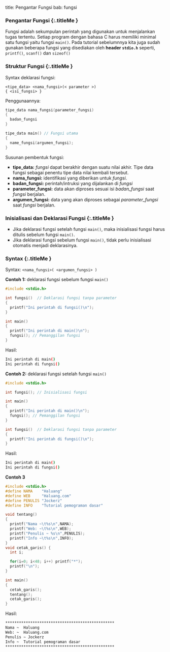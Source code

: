 title: Pengantar Fungsi
bab: fungsi


### <i class="fa fa-info-circle"></i> Pengantar Fungsi {:.titleMe }

Fungsi adalah sekumpulan perintah yang digunakan untuk menjalankan tugas tertentu. Setiap program dengan bahasa C harus memiliki minimal satu fungsi yaitu fungsi `main()`. Pada tutorial sebelumnnya kita juga sudah gunakan beberapa fungsi yang disediakan oleh __header `stdio.h`__ seperti, `printf()`, `scanf()` dan `sizeof()`

### <i class="fa fa-info-circle"></i> Struktur Fungsi {:.titleMe }

Syntax deklarasi fungsi:

```
<tipe_data> <nama_fungsi>(< parameter >)
{ <isi_fungsi> }
```

Penggunaannya:

``` c
tipe_data nama_fungsi(parameter_fungsi)
{
  badan_fungsi 
}

tipe_data main() // Fungsi utama
{
  name_fungsi(argumen_fungsi);
}
```

Susunan pembentuk fungsi:

- **tipe_data:** _fungsi_ dapat berakhir dengan suatu nilai akhir. Tipe data fungsi sebagai penentu tipe data nilai kembali tersebut.
- **nama_fungsi:** identifikasi yang diberikan untuk _fungsi_.
- **badan_fungsi:** perintah/intruksi yang dijalankan di _fungsi_
- **parameter_fungsi:** data akan diproses sesuai isi _badan_fungsi_ saat _fungsi_ berjalan.
- **argumen_fungsi:** data yang akan diproses sebagai _parameter_fungsi_ saat _fungsi_ berjalan.


### <i class="fa fa-info-circle"></i> Inisialisasi dan Deklarasi Fungsi {:.titleMe }

- Jika deklarasi fungsi setelah fungsi `main()`, maka inisialisasi fungsi harus ditulis sebelum fungsi `main()`.
- Jika deklarasi fungsi sebelum fungsi `main()`, tidak perlu inisialisasi otomatis menjadi deklarasinya.

### <i class="fa fa-code"></i> Syntax {:.titleMe }

Syntax: `<nama_fungsi>( <argumen_fungsi> )`

__Contoh 1:__ deklarasi fungsi sebelum fungsi `main()`

``` c
#include <stdio.h>

int fungsi()  // Deklarasi fungsi tanpa parameter
{
  printf("Ini perintah di fungsi()\n");
}

int main()
{
  printf("Ini perintah di main()\n");
  fungsi(); // Pemanggilan fungsi
}
```

Hasil:
``` bash
Ini perintah di main()
Ini perintah di fungsi()
```


__Contoh 2:__ deklarasi fungsi setelah fungsi `main()`

``` c
#include <stdio.h>

int fungsi(); // Inisialisasi fungsi

int main()
{
  printf("Ini perintah di main()\n");
  fungsi(); // Pemanggilan fungsi
}

int fungsi()  // Deklarasi fungsi tanpa parameter
{
  printf("Ini perintah di fungsi()\n");
}
```

Hasil:
``` bash
Ini perintah di main()
Ini perintah di fungsi()
```


__Contoh 3__

``` c
#include <stdio.h>
#define NAMA    "Haluang"
#define WEB     "Haluang.com"
#define PENULIS "Jockerz"
#define INFO    "Tutorial pemograman dasar"

void tentang()
{
  printf("Nama ~\t%s\n",NAMA);
  printf("Web: ~\t%s\n",WEB);
  printf("Penulis ~ %s\n",PENULIS);
  printf("Info ~\t%s\n",INFO);
}
void cetak_garis() {
  int i;

  for(i=0; i<48; i++) printf("*");
  printf("\n");
}

int main()
{
  cetak_garis();
  tentang();
  cetak_garis();
}
```

Hasil:
``` bash
************************************************
Nama ~  Haluang
Web: ~  Haluang.com
Penulis ~ Jockerz
Info ~  Tutorial pemograman dasar
************************************************
```

<style>ul { list-style: square; }</style>